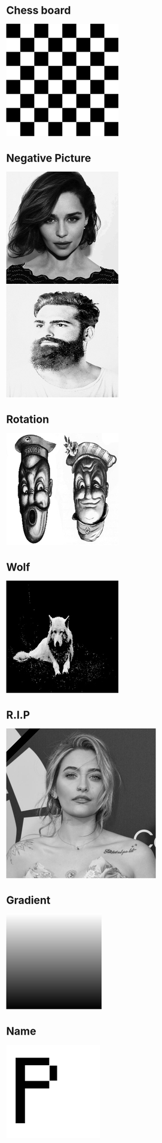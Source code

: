 # Chess board

<img src='https://github.com/Parisa-Bagherzadeh/Image_processing/blob/main/Assignment21/result/chessboard.jpg' width='300'>

# Negative Picture

<img src="https://github.com/Parisa-Bagherzadeh/Image_processing/blob/main/Assignment21/result/female.jpg " width="300">
<img src="https://github.com/Parisa-Bagherzadeh/Image_processing/blob/main/Assignment21/result/male.jpg " width="300">

# Rotation 

![Alt text](https://github.com/Parisa-Bagherzadeh/Image_processing/blob/main/Assignment21/result/rotation.jpg " Optional title")


# Wolf

![Alt text](https://github.com/Parisa-Bagherzadeh/Image_processing/blob/main/Assignment21/result/wolf.jpg " Optional title")


# R.I.P

![Alt text](https://github.com/Parisa-Bagherzadeh/Image_processing/blob/main/Assignment21/result/rip.jpg " Optional title")

# Gradient

![Alt text](https://github.com/Parisa-Bagherzadeh/Image_processing/blob/main/Assignment21/result/gradient.jpg " Optional title")

# Name

![Alt text](https://github.com/Parisa-Bagherzadeh/Image_processing/blob/main/Assignment21/result/name.jpg " Optional title")



